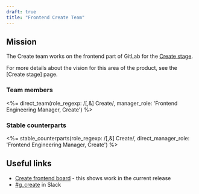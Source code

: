 ```yaml
---
draft: true
title: "Frontend Create Team"
---
```


<!-- Pending create of stable_counterparts shortcode and confirmation pages are needed and how to fix -->

## Mission

The Create team works on the frontend part of GitLab for the [Create stage](https://about.gitlab.com/stages-devops-lifecycle/#create).

For more details about the vision for this area of the product, see the [Create
stage] page.

### Team members

<%= direct_team(role_regexp: /[,&] Create/, manager_role: 'Frontend Engineering Manager, Create') %>

### Stable counterparts

<%= stable_counterparts(role_regexp: /[,&] Create/, direct_manager_role: 'Frontend Engineering Manager, Create') %>

## Useful links

- [Create frontend board](https://gitlab.com/groups/gitlab-org/-/boards/686850) - this shows work in the current release
- [#g_create](https://gitlab.slack.com/archives/g_create) in Slack
